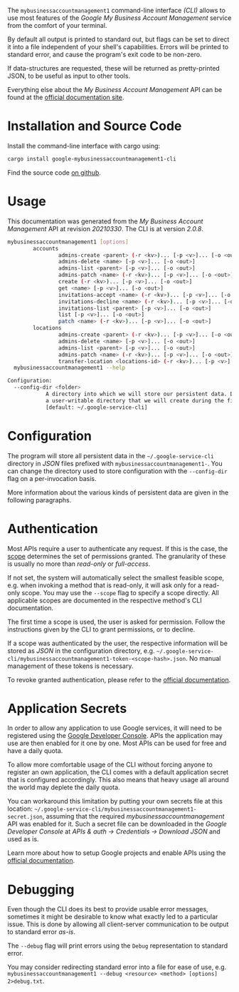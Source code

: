 <!---
DO NOT EDIT !
This file was generated automatically from 'src/mako/cli/README.md.mako'
DO NOT EDIT !
-->
The `mybusinessaccountmanagement1` command-line interface *(CLI)* allows to use most features of the *Google My Business Account Management* service from the comfort of your terminal.

By default all output is printed to standard out, but flags can be set to direct it into a file independent of your shell's
capabilities. Errors will be printed to standard error, and cause the program's exit code to be non-zero.

If data-structures are requested, these will be returned as pretty-printed JSON, to be useful as input to other tools.

Everything else about the *My Business Account Management* API can be found at the
[official documentation site](https://developers.google.com/my-business/).

# Installation and Source Code

Install the command-line interface with cargo using:

```bash
cargo install google-mybusinessaccountmanagement1-cli
```

Find the source code [on github](https://github.com/Byron/google-apis-rs/tree/main/gen/mybusinessaccountmanagement1-cli).

# Usage

This documentation was generated from the *My Business Account Management* API at revision *20210330*. The CLI is at version *2.0.8*.

```bash
mybusinessaccountmanagement1 [options]
        accounts
                admins-create <parent> (-r <kv>)... [-p <v>]... [-o <out>]
                admins-delete <name> [-p <v>]... [-o <out>]
                admins-list <parent> [-p <v>]... [-o <out>]
                admins-patch <name> (-r <kv>)... [-p <v>]... [-o <out>]
                create (-r <kv>)... [-p <v>]... [-o <out>]
                get <name> [-p <v>]... [-o <out>]
                invitations-accept <name> (-r <kv>)... [-p <v>]... [-o <out>]
                invitations-decline <name> (-r <kv>)... [-p <v>]... [-o <out>]
                invitations-list <parent> [-p <v>]... [-o <out>]
                list [-p <v>]... [-o <out>]
                patch <name> (-r <kv>)... [-p <v>]... [-o <out>]
        locations
                admins-create <parent> (-r <kv>)... [-p <v>]... [-o <out>]
                admins-delete <name> [-p <v>]... [-o <out>]
                admins-list <parent> [-p <v>]... [-o <out>]
                admins-patch <name> (-r <kv>)... [-p <v>]... [-o <out>]
                transfer-location <locations-id> (-r <kv>)... [-p <v>]... [-o <out>]
  mybusinessaccountmanagement1 --help

Configuration:
  --config-dir <folder>
            A directory into which we will store our persistent data. Defaults to
            a user-writable directory that we will create during the first invocation.
            [default: ~/.google-service-cli]

```

# Configuration

The program will store all persistent data in the `~/.google-service-cli` directory in *JSON* files prefixed with `mybusinessaccountmanagement1-`.  You can change the directory used to store configuration with the `--config-dir` flag on a per-invocation basis.

More information about the various kinds of persistent data are given in the following paragraphs.

# Authentication

Most APIs require a user to authenticate any request. If this is the case, the [scope][scopes] determines the 
set of permissions granted. The granularity of these is usually no more than *read-only* or *full-access*.

If not set, the system will automatically select the smallest feasible scope, e.g. when invoking a
method that is read-only, it will ask only for a read-only scope. 
You may use the `--scope` flag to specify a scope directly. 
All applicable scopes are documented in the respective method's CLI documentation.

The first time a scope is used, the user is asked for permission. Follow the instructions given 
by the CLI to grant permissions, or to decline.

If a scope was authenticated by the user, the respective information will be stored as *JSON* in the configuration
directory, e.g. `~/.google-service-cli/mybusinessaccountmanagement1-token-<scope-hash>.json`. No manual management of these tokens
is necessary.

To revoke granted authentication, please refer to the [official documentation][revoke-access].

# Application Secrets

In order to allow any application to use Google services, it will need to be registered using the 
[Google Developer Console][google-dev-console]. APIs the application may use are then enabled for it
one by one. Most APIs can be used for free and have a daily quota.

To allow more comfortable usage of the CLI without forcing anyone to register an own application, the CLI
comes with a default application secret that is configured accordingly. This also means that heavy usage
all around the world may deplete the daily quota.

You can workaround this limitation by putting your own secrets file at this location: 
`~/.google-service-cli/mybusinessaccountmanagement1-secret.json`, assuming that the required *mybusinessaccountmanagement* API 
was enabled for it. Such a secret file can be downloaded in the *Google Developer Console* at 
*APIs & auth -> Credentials -> Download JSON* and used as is.

Learn more about how to setup Google projects and enable APIs using the [official documentation][google-project-new].


# Debugging

Even though the CLI does its best to provide usable error messages, sometimes it might be desirable to know
what exactly led to a particular issue. This is done by allowing all client-server communication to be 
output to standard error *as-is*.

The `--debug` flag will print errors using the `Debug` representation to standard error.

You may consider redirecting standard error into a file for ease of use, e.g. `mybusinessaccountmanagement1 --debug <resource> <method> [options] 2>debug.txt`.


[scopes]: https://developers.google.com/+/api/oauth#scopes
[revoke-access]: http://webapps.stackexchange.com/a/30849
[google-dev-console]: https://console.developers.google.com/
[google-project-new]: https://developers.google.com/console/help/new/
